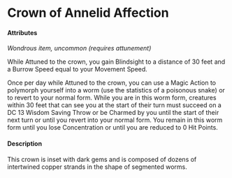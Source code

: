 # Crown of Annelid Affection

#### Attributes

_Wondrous item, uncommon (requires attunement)_

While Attuned to the crown, you gain Blindsight to a distance of 30 feet and a Burrow Speed equal to your Movement Speed.

Once per day while Attuned to the crown, you can use a Magic Action to polymorph yourself into a worm (use the statistics of a poisonous snake) or to revert to your normal form. While you are in this worm form, creatures within 30 feet that can see you at the start of their turn must succeed on a DC 13 Wisdom Saving Throw or be Charmed by you until the start of their next turn or until you revert into your normal form. You remain in this worm form until you lose Concentration or until you are reduced to 0 Hit Points.

#### Description

This crown is inset with dark gems and is composed of dozens of intertwined copper strands in the shape of segmented worms.
